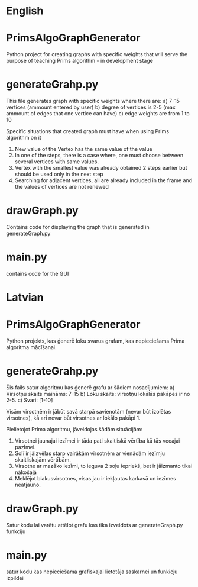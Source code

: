 # English
# PrimsAlgoGraphGenerator
Python project for creating graphs with specific weights that will serve the purpose of teaching Prims algorithm - in development stage
# generateGrahp.py
This file generates graph with specific weights where there are:
a) 7-15 vertices (ammount entered by user)
b) degree of vertices is 2-5 (max ammount of edges that one vertice can have)
c) edge weights are from 1 to 10

Specific situations that created graph must have when using Prims algorithm on it
1. New value of the Vertex has the same value of the value
2. In one of the steps, there is a case where, one must choose between several vertices with same values.
3. Vertex with the smallest value was already obtained 2 steps earlier but should be used only in the next step
4. Searching for adjacent vertices, all are already included in the frame and the values of vertices are not renewed
# drawGraph.py
Contains code for displaying the graph that is generated in generateGraph.py
# main.py
contains code for the GUI

# Latvian
# PrimsAlgoGraphGenerator
Python projekts, kas ģenerē loku svarus grafam, kas nepieciešams Prima algoritma mācīšanai.
# generateGrahp.py
Šis fails satur algoritmu kas ģenerē grafu ar šādiem nosacījumiem:
a) Virsotņu skaits maināms: 7-15
b) Loku skaits: virsotņu lokālās pakāpes ir no 2-5.
c) Svari: [1-10]

Visām virsotnēm ir jābūt savā starpā savienotām (nevar būt izolētas virsotnes), kā arī nevar būt virsotnes ar lokālo pakāpi 1.

Pielietojot Prima algoritmu, jāveidojas šādām situācijām:
1. Virsotnei jaunajai iezīmei ir tāda pati skaitliskā vērtība kā tās vecajai pazīmei.
2. Solī ir jāizvēlas starp vairākām virsotnēm ar vienādām iezīmju skaitliskajām vērtībām.
3. Virsotne ar mazāko iezīmi, to ieguva 2 soļu iepriekš, bet ir jāizmanto tikai nākošajā
4. Meklējot blakusvirsotnes, visas jau ir iekļautas karkasā un iezīmes neatjauno.
# drawGraph.py
Satur kodu lai varētu attēlot grafu kas tika izveidots ar generateGraph.py funkciju
# main.py
satur kodu kas nepieciešama grafiskajai lietotāja saskarnei un funkicju izpildei
